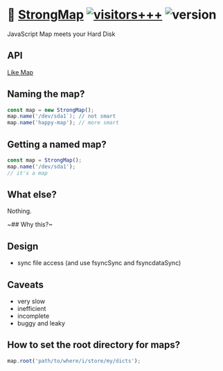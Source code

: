 # :dvd: [StrongMap](https://github.com/c9fe/StrongMap) [![visitors+++](https://hits.seeyoufarm.com/api/count/incr/badge.svg?url=https%3A%2F%2Fgithub.com%2Fc9fe%2FStrongMap&count_bg=%2379C83D&title_bg=%23555555&icon=&icon_color=%23E7E7E7&title=%28today%2Ftotal%29%20visitors%2B%2B%2B%20since%20Dec%201%202020&edge_flat=false)](https://hits.seeyoufarm.com) ![version](https://img.shields.io/npm/v/sirdb?label=version)

JavaScript Map meets your Hard Disk

## API

[Like Map](https://developer.mozilla.org/en-US/docs/Web/JavaScript/Reference/Global_Objects/Map)

## Naming the map?

```js
const map = new StrongMap();
map.name('/dev/sda1`); // not smart
map.name('happy-map'); // more smart
```

## Getting a named map?

```js
const map = StrongMap();
map.name('/dev/sda1');
// it's a map
```

## What else?

Nothing. 

~## Why this?~

## Design

- sync file access (and use fsyncSync and fsyncdataSync)

## Caveats

- very slow
- inefficient
- incomplete
- buggy and leaky

## How to set the root directory for maps?

```js
map.root('path/to/where/i/store/my/dicts');
```
